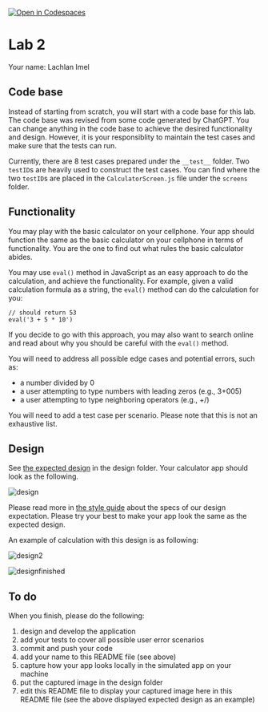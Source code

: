 [![Open in Codespaces](https://classroom.github.com/assets/launch-codespace-7f7980b617ed060a017424585567c406b6ee15c891e84e1186181d67ecf80aa0.svg)](https://classroom.github.com/open-in-codespaces?assignment_repo_id=10790779)
# Lab 2

Your name: Lachlan Imel

## Code base

Instead of starting from scratch, you will start with a code base for this lab. The code base was revised from some code generated by ChatGPT. You can change anything in the code base to achieve the desired functionality and design. However, it is your responsiblity to maintain the test cases and make sure that the tests can run.

Currently, there are 8 test cases prepared under the `__test__` folder. Two `testID`s are heavily used to construct the test cases. You can find where the two `testID`s are placed in the `CalculatorScreen.js` file under the `screens` folder.

## Functionality

You may play with the basic calculator on your cellphone. Your app should function the same as the basic calculator on your cellphone in terms of functionality. You are the one to find out what rules the basic calculator abides. 

You may use `eval()` method in JavaScript as an easy approach to do the calculation, and achieve the functionality. For example, given a valid calculation formula as a string, the `eval()` method can do the calculation for you:

```
// should return 53
eval('3 + 5 * 10')
```

If you decide to go with this approach, you may also want to search online and read about why you should be careful with the `eval()` method.

You will need to address all possible edge cases and potential errors, such as:

* a number divided by 0
* a user attempting to type numbers with leading zeros (e.g., 3+005) 
* a user attempting to type neighboring operators (e.g., +/)

You will need to add a test case per scenario. Please note that this is not an exhaustive list.

## Design

See [the expected design](./design/mobile-design.jpg) in the design folder. Your calculator app should look as the following.

![design](./design/mobile-design.png)

Please read more in [the style guide](./style-guide.md) about the specs of our design expectation. Please try your best to make your app look the same as the expected design. 

An example of calculation with this design is as following:

![design2](./design/calculation-example.png)

![designfinished](./design/lab2-finished.png)

## To do

When you finish, please do the following:

1. design and develop the application
1. add your tests to cover all possible user error scenarios
1. commit and push your code
2. add your name to this README file (see above)
3. capture how your app looks locally in the simulated app on your machine
4. put the captured image in the design folder
5. edit this README file to display your captured image here in this README file (see the above displayed expected design as an example)